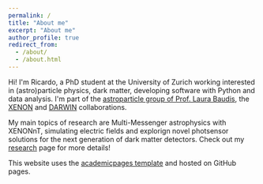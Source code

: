 ```yaml
---
permalink: /
title: "About me"
excerpt: "About me"
author_profile: true
redirect_from: 
  - /about/
  - /about.html
---
```


Hi! I'm Ricardo, a PhD student at the University of Zurich working interested in (astro)particle physics, dark matter, developing software with Python and data analysis. I'm part of the [astroparticle group of Prof. Laura Baudis](https://www.physik.uzh.ch/en/groups/baudis.html), the [XENON](https://xenonexperiment.org/) and [DARWIN](https://darwin.physik.uzh.ch/) collaborations.

My main topics of research are Multi-Messenger astrophysics with XENONnT, simulating electric fields and explorign novel photsensor solutions for the next generation of dark matter detectors. Check out my [research](/research/) page for more details!


This website uses the [academicpages template](https://github.com/academicpages/academicpages.github.io) and hosted on GitHub pages.